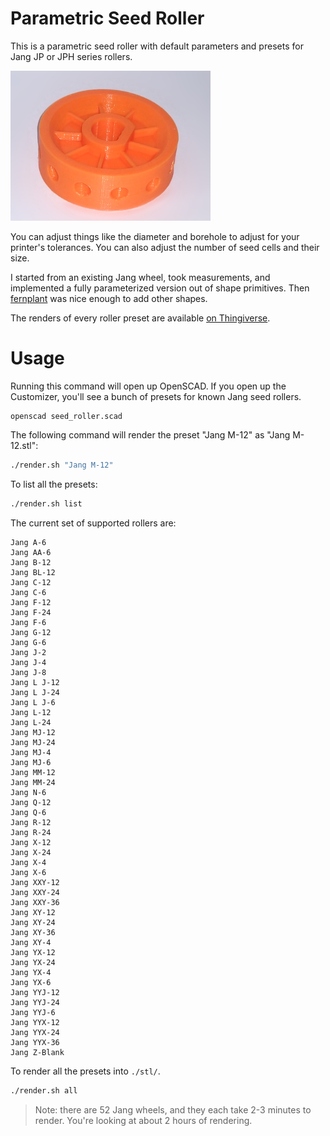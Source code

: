 # Parametric Seed Roller

This is a parametric seed roller with default parameters and presets for Jang JP or JPH series rollers.

<img src="https://github.com/Fordi/jang-seeder-wheel/raw/main/Jang_F-12_PLA_Orange.jpg" width="320" alt="Jang F-12 sample print" />

You can adjust things like the diameter and borehole to adjust for your printer's tolerances. You can also adjust the number of seed cells and their size.

I started from an existing Jang wheel, took measurements, and implemented a fully parameterized version out of shape primitives.  Then [fernplant](https://github.com/fernplant) was nice enough to add other shapes.

The renders of every roller preset are available [on Thingiverse](https://www.thingiverse.com/thing:4462838).

# Usage

Running this command will open up OpenSCAD.  If you open up the Customizer, you'll see a bunch of presets for known Jang seed rollers.

```
openscad seed_roller.scad
```

The following command will render the preset "Jang M-12" as "Jang M-12.stl":

```bash
./render.sh "Jang M-12"
```

To list all the presets:

```bash
./render.sh list
```

The current set of supported rollers are:

```
Jang A-6
Jang AA-6
Jang B-12
Jang BL-12
Jang C-12
Jang C-6
Jang F-12
Jang F-24
Jang F-6
Jang G-12
Jang G-6
Jang J-2
Jang J-4
Jang J-8
Jang L J-12
Jang L J-24
Jang L J-6
Jang L-12
Jang L-24
Jang MJ-12
Jang MJ-24
Jang MJ-4
Jang MJ-6
Jang MM-12
Jang MM-24
Jang N-6
Jang Q-12
Jang Q-6
Jang R-12
Jang R-24
Jang X-12
Jang X-24
Jang X-4
Jang X-6
Jang XXY-12
Jang XXY-24
Jang XXY-36
Jang XY-12
Jang XY-24
Jang XY-36
Jang XY-4
Jang YX-12
Jang YX-24
Jang YX-4
Jang YX-6
Jang YYJ-12
Jang YYJ-24
Jang YYJ-6
Jang YYX-12
Jang YYX-24
Jang YYX-36
Jang Z-Blank
```

To render all the presets into `./stl/`.

```bash
./render.sh all
```

> Note: there are 52 Jang wheels, and they each take 2-3 minutes to render.  You're looking at about 2 hours of rendering.

